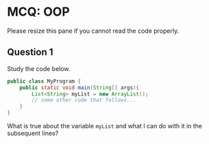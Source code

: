 # MCQ: OOP

Please resize this pane if you cannot read the code properly.

## Question 1

Study the code below.

```java
public class MyProgram {
    public static void main(String[] args){
        List<String> myList = new ArrayList();
        // some other code that follows...
    }
}
```

What is true about the variable `myList` and what I can do with it in the subsequent lines?